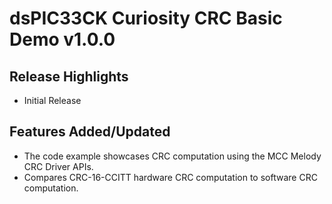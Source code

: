 # dsPIC33CK Curiosity CRC Basic Demo v1.0.0

## Release Highlights
- Initial Release

## Features Added/Updated
- The code example showcases CRC computation using the MCC Melody CRC Driver APIs.
- Compares CRC-16-CCITT hardware CRC computation to software CRC computation.